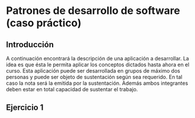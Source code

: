 # Patrones de desarrollo de software (caso práctico)

## Introducción

A continuación encontrará la descripción de una aplicación a desarrollar. La
idea es que ésta le permita aplicar los conceptos dictados hasta ahora en el
curso. Esta aplicación puede ser desarrollada en grupos de máximo dos personas y
puede ser objeto de sustentación según sea requerido. En tal caso la nota será
la emitida por la sustentación. Además ambos integrantes deben estar en total
capacidad de sustentar el trabajo.


## Ejercicio 1



